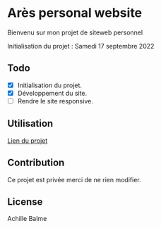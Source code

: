 # Arès personal website

Bienvenu sur mon projet de siteweb personnel

Initialisation du projet : Samedi 17 septembre 2022

## Todo

- [x] Initialisation du projet.
- [x] Développement du site.
- [ ] Rendre le site responsive.

## Utilisation
[Lien du projet](https://xaedraz.github.io/Ares.me/)

## Contribution
Ce projet est privée merci de ne rien modifier.

## License
Achille Balme
